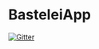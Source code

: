 # BasteleiApp

[![Gitter](https://badges.gitter.im/rMb93/BasteleiApp.svg)](https://gitter.im/rMb93/BasteleiApp?utm_source=badge&utm_medium=badge&utm_campaign=pr-badge&utm_content=badge)